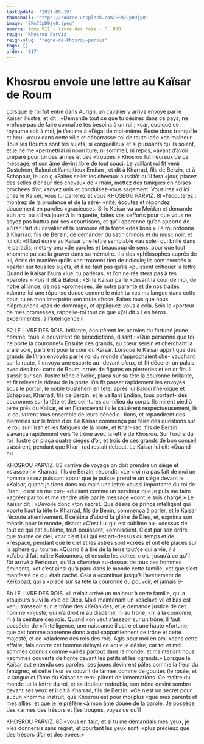 ```yaml
---
lastUpdate: '2021-05-19'
thumbnail: 'https://source.unsplash.com/EFm7JpD9jy8'
image: 'EFm7JpD9jy8.jpeg'
source: tome VII - livre des rois - P. 080
reign: 'Khosrou Parviz'
reign-slug: 'regne-de-khosrou-parviz'
tags: []
order: '017'
---
```


# Khosrou envoie une lettre au Kaïsar de Roum

Lorsque le roi fut entré dans Aurigh, un cavalier
y arriva envoyé par le Kaiser illustre, et dit : «Demande tout ce que tu désires dans ce pays, ne «refuse pas de faire connaître tes besoins à un roi ; «car, quoique ce royaume soit à moi, je t’estime à «l’égal de moi-même. Reste donc tranquille et heu-
«reux dans cette ville et débarrasse-toi de toute idée
«de malheur. Tous les Boumis sont tes sujets, si «orgueilleux et si puissants qu’ils soient, et je ne me «permettrai ni nourriture, ni sommeil, ni repos, «avant d’avoir préparé pour toi des armes et des «troupes.» Khosrou fut heureux de ce message, et son âme devint libre de tout souci. Le vaillant roi fit venir Gustehem, Balouï et l’ambitieux Endian , et dit à Kharrad, fils de Berzin, et à Schapour, le lion ç «Faites seller les chevaux aussitôt qu’il fera «jour, placez des selles d’or sur des chevaux de
« main, mettez des tuniques chinoises brochées d’or, «soyez unis et conduisez-vous sagement. Vous irez «d’ici chez le Kaiser, vous lui parlerez et vous
KHOSEOU PARVIZ. 8l «l’écouterez ; montrez de la prudence et de la séré-
«nité, écoutez et répondez doucement en paroles «gracieuses. Si le Kaisar va au Meïdan et demande «un arc, ou s’il va jouer à la raquette, faites vos «efforts pour que vous ne soyez pas battus par ses «courtisans, et qu’il apprenne qu’on apporte de
«l’Iran l’art du cavalier et la bravoure et la force
«des lions.»
Le roi ordonna à Kharrad, fils de Berzin, de demander du satin chinois et du musc noir, et lui dit: «Il faut écrire au Kaisar une lettre semblable
«au soleil qui brille dans le paradis; mets-y peu «de paroles et beaucoup de sens, pour que tout «homme puisse la graver dans sa mémoire. Il a des «philosophes auprès de lui, écris de manière qu’ils
«ne trouvent rien de ridicule; ils sont exercés à «parler sur tous les sujets, et il ne faut pas qu’ils «puissent critiquer la lettre. Quand le Kaisar l’aura «lue, tu parleras, et l’on ne résistera pas à tes «paroles.» Puis il dit à Baloui : «Si le Kaisar parle «devant la cour de moi, de notre alliance, de nos «promesses, de notre parenté et de nos traités, «donne-lui une réponse douce comme le miel; tu «es ma langue dans cette cour, tu es mon interprète «en toute chose. Faites tous que nous n’éprouvions
«pas de dommage, et appliquez-vous à cela. Sois le
«porteur de mes promesses, rappelle-toi tout ce que «j’ai dit.» Les héros expérimentés, à l’intelligence
il

82 LE LIVRE DES ROIS. brillante, écoutèrent les paroles du fortuné jeune
homme, tous le couvrirent de bénédictions, disant : «Que personne que toi ne porte la couronne!» Ensuite ces grands, au cœur serein et cherchant la vraie voie, partirent pour la cour du Kaisar.
Lorsque le Kaisar apprit que des grands de l’Iran
envoyés par le roi du monde s’approchaient che-
vauchant sur la route, il envoya une escorte au- devant d’eux, et fit décorer un palais avec des bro-
carts de Boum, ornés de figures en pierreries et en
or fin. Il s’assit sur son illustre trône d’ivoire, plaça
sur sa tête la couronne brillante, et fit relever le rideau de la porte. On fit passer rapidement les envoyés sous le portail, le noble Gustehem en tête; après lui Balouï l’héroique et Schapour, Kharrad,
fils de Berzin, et le vaillant Endian, tous portant- des couronnes sur la tête et des ceintures au milieu du corps. Ils mirent pied à terre près du Kaisar, et
en l’apercevant ils le saluèrent respectueusement,
ils le couvrirent tous ensemble de leurs bénédic- tions, et répandirent des pierreries sur le trône d’or.
Le Kaisar commença par faire des questions sur le roi, sur l’Iran et les fatigues de la route, et Khar- rad, fils de Berzin, s’avança rapidement vers ’le
trône avec la lettre de Khosrou. Sur l’ordre du roi illustre on plaça quatre siéges d’or, et trois de ces grands de bon conseil s’assirent, pendant que Khar- rad restait debout. Le Kaisar lui dit: «Quand ou

KHOSROU PARVIZ. 83 «arrive de voyage on doit prendre un siége et
«s’asseoir.» Kharrad, fils de Berzin, répondit: «Le
«roi n’a pas fait de moi un homme assez puissant
«pour que je puisse prendre un siége devant le
«Kaisar, quand je tiens dans ma main une lettre «aussi importante du roi de l’Iran ; c’est en me con-
«duisant comme un serviteur que je puis me faire «agréer par toi et me rendre utile par le message «dont je suis chargé.» Le Kaisar dit : «Dévoile donc
«ton secret. Que désire ce prince intelligent qui «porte haut la tête t»
Kharrad, fils de Benin, commença à parler, et le Kaisar l’écoute attentivement. Il célébra d’abord la
gloire de Dieu, et, exprima son mépris pour le monde, disant: «C’est Lui qui est sublime au- «dessus de tout ce qui est sublime, tout-pouissant, «omniscient. C’est par son ordre que tourne ce ciel, «car c’est Lui qui est art-dessus du temps et de «l’espace, pendant que le ciel et les astres sont «créés et ont été placés sur la sphère qui tourne.
«Quand il a tiré de la terre tout’ce qui a vie, il a «d’abord fait naître Kaioumors, et ensuite les autres «rois, jusqu’à ce qu’il fût arrivé à Feridoun, qu’il a «favorisé au-dessus de tous ces hommes éminents, «et c’est ainsi qu’a paru dans le monde cette famille, «et que s’est manifesté ce qui était caché. Cela a «continué jusqu’à l’avénement de Keïkobad, qui a
«placé sur sa tête la couronne du pouvoir, et jamais 9-

8b LE LIVRE DES ROIS.
«il n’élait arrivé un malheur à cette famille, qui a
«toujours suivi la voie de Dieu. Mais maintenant un «esclave vil et bas est venu s’asseoir sur le trône des «Keïanides, et je demande justice de cet homme «injuste, qui n’a droit ni au diadème, ni au trône,
«ni à la couronne, ni à la ceinture des rois. Quand «on veut s’asseoir sur un trône, il faut posséder de «l’intelligence, une naissance illustre et une haute «fortune; que cet homme apprenne donc à qui «appartiennent ce trône et cette majesté, et ce «diadème des rois des rois. Agis pour moi en ami «dans cette affaire, fais contre cet homme déloyal ce «que je désire, car toi et moi sommes connus comme «alliés partout dans le monde, et maintenant nous «sommes couverts de honte devant les petits et les «grands.»
Lorsque le Kaïsar eut entendu ces paroles, ses joues devinrent pâles comme la fleur du fenugrec, et cette fleur se couvrit de larmes comme de gouttes (le rosée, et la langue et l’âme du Kaisar se rem-
plirent de lamentations. Ce maître du monde lut la lettre du roi, et sa douleur redoubla, son trône devint sombre devant ses yeux et il dit à Kharrad, fils de Berzin: «Ce n’est un secret pour aucun «homme instruit, que Khosrou est pour moi plus «que mes parents et mes alliés, et que je le préfère
«à mon âme douée de la parole. Je possède des
«armes des trésors et (les troupes, voyez ce qu’il

KHOSROU PARVIZ. 85 «vous en faut, et si tu me demandais mes yeux, je «les donnerais sans regret, et pourtant les yeux sont.
«plus précieux que des trésors d’or et des épées.»
